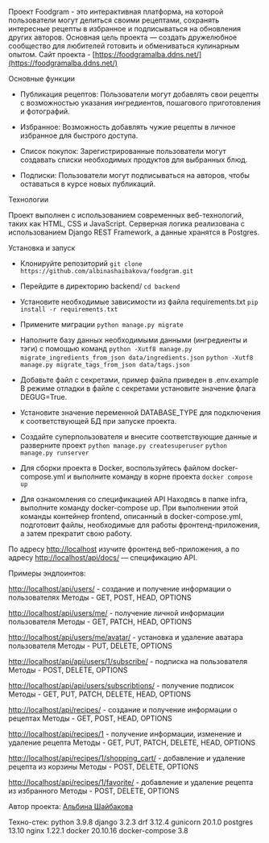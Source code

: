 Проект Foodgram -  это интерактивная платформа, на которой пользователи могут делиться своими рецептами, 
сохранять интересные рецепты в избранное и подписываться на обновления других авторов. 
Основная цель проекта — создать дружелюбное сообщество для любителей готовить и обмениваться кулинарным опытом.
Сайт проекта - [https://foodgramalba.ddns.net/](https://foodgramalba.ddns.net/)


Основные функции
- Публикация рецептов: Пользователи могут добавлять 
свои рецепты с возможностью указания ингредиентов, пошагового приготовления и фотографий.

- Избранное: Возможность добавлять чужие рецепты в личное избранное для быстрого доступа.

- Список покупок: Зарегистрированные пользователи могут создавать списки необходимых продуктов для выбранных блюд.

- Подписки: Пользователи могут подписываться на авторов, чтобы оставаться в курсе новых публикаций.


Технологии

Проект выполнен с использованием современных веб-технологий, таких как HTML, CSS и JavaScript.
Серверная логика реализована с использованием Django REST Framework, а данные хранятся в Postgres.


Установка и запуск

- Клонируйте репозиторий
    `git clone https://github.com/albinashaibakova/foodgram.git`
- Перейдите в директорию backend/
    `cd backend`
- Установите необходимые зависимости из файла requirements.txt
    `pip install -r requirements.txt`
- Примените миграции
    `python manage.py migrate`
- Наполните базу данных необходимыми данными (ингрeдиенты и тэги) с помощью команд
    `python -Xutf8 manage.py migrate_ingredients_from_json data/ingredients.json`
    `python -Xutf8 manage.py migrate_tags_from_json data/tags.json`
- Добавьте файл с секретами, пример файла приведен в .env.example
В режиме отладки в файле с секретами установите значение флага DEGUG=True.
- Установите значение переменной DATABASE_TYPE для подключения к соответствующей БД при запуске проекта.
- Создайте суперпользователя и внесите соответствующие данные и разверните проект
    `python manage.py createsuperuser`
    `python manage.py runserver`
- Для сборки проекта в Docker, воспользуйтесь файлом docker-compose.yml и выполните команду в корне проекта
    `docker compose up`

- Для ознакомления со спецификацией API 
Находясь в папке infra, выполните команду docker-compose up. При выполнении этой команды контейнер frontend, описанный 
в docker-compose.yml, подготовит файлы, необходимые для работы фронтенд-приложения, а затем прекратит свою работу.

По адресу [http://localhost](http://localhost) изучите фронтенд веб-приложения, а по адресу [http://localhost/api/docs/](http://localhost/api/docs/) — спецификацию API.


Примеры эндпоинтов:

[http://localhost/api/users/](http://localhost/api/users/) - создание и получение информации о пользователях
Методы - GET, POST, HEAD, OPTIONS

[http://localhost/api/users/me/](http://localhost/api/users/me/) - получение личной информации пользователя
Методы - GET, PATCH, HEAD, OPTIONS

[http://localhost/api/users/me/avatar/](http://localhost/api/users/me/avatar/) - установка и удаление аватара пользователя
Методы - PUT, DELETE, OPTIONS

[http://localhost/api/api/users/1/subscribe/](http://localhost/api/api/users/1/subscribe/) - подписка на пользователя
Методы - POST, DELETE, OPTIONS

[http://localhost/api/api/users/subscribtions/](http://localhost/api/api/users/subscribtions/) - получение подписок
Методы - GET, PUT, PATCH, DELETE, HEAD, OPTIONS

[http://localhost/api/recipes/](http://localhost/api/recipes/) - создание и получение информации о рецептах
Методы - GET, POST, HEAD, OPTIONS

[http://localhost/api/recipes/1](http://localhost/api/recipes/1) - получение информации, изменение и удаление рецепта
Методы - GET, PUT, PATCH, DELETE, HEAD, OPTIONS

[http://localhost/api/recipes/1/shopping_cart/](http://localhost/api/recipes/1/shopping_cart/) - добавление и удаление рецепта из корзины
Методы - POST, DELETE, OPTIONS

[http://localhost/api/recipes/1/favorite/](http://localhost/api/recipes/1/favorite/) - добавление и удаление рецепта из избранного
Методы - POST, DELETE, OPTIONS


Автор проекта:
[Альбина Шайбакова](https://github.com/albinashaibakova)


Техно-стек:
python 3.9.8
django 3.2.3
drf 3.12.4
gunicorn 20.1.0
postgres 13.10
nginx 1.22.1
docker 20.10.16
docker-compose 3.8
